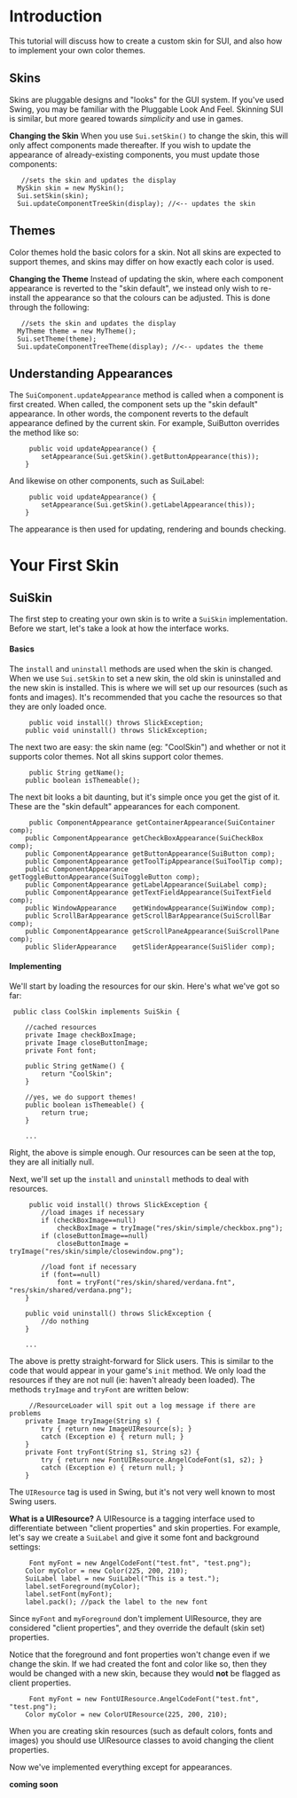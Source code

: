 # Introduction #
This tutorial will discuss how to create a custom skin for SUI, and also how to implement your
own color themes.

## Skins ##
Skins are pluggable designs and "looks" for the GUI system. If you've used Swing, you may be familiar
with the Pluggable Look And Feel. Skinning SUI is similar, but more geared towards _simplicity_ and use in
games.

**Changing the Skin**
When you use `Sui.setSkin()` to change the skin, this will only affect components made thereafter. If you wish
to update the appearance of already-existing components, you must update those components:
```
   //sets the skin and updates the display
  MySkin skin = new MySkin();
  Sui.setSkin(skin);
  Sui.updateComponentTreeSkin(display); //<-- updates the skin
```

## Themes ##
Color themes hold the basic colors for a skin. Not all skins are expected to support themes, and skins may differ
on how exactly each color is used.

**Changing the Theme**
Instead of updating the skin, where each component appearance is reverted to the "skin default", we
instead only wish to re-install the appearance so that the colours can be adjusted. This is done through
the following:
```
   //sets the skin and updates the display
  MyTheme theme = new MyTheme();
  Sui.setTheme(theme);
  Sui.updateComponentTreeTheme(display); //<-- updates the theme
```

## Understanding Appearances ##
The `SuiComponent.updateAppearance` method is called when a component is first created. When called, the component
sets up the "skin default" appearance. In other words, the component reverts to the default appearance defined by
the current skin. For example, SuiButton overrides the method like so:
```
     public void updateAppearance() {
        setAppearance(Sui.getSkin().getButtonAppearance(this));
    }
```

And likewise on other components, such as SuiLabel:
```
     public void updateAppearance() {
        setAppearance(Sui.getSkin().getLabelAppearance(this));
    }
```

The appearance is then used for updating, rendering and bounds checking.

# Your First Skin #

## SuiSkin ##
The first step to creating your own skin is to write a `SuiSkin` implementation. Before we start, let's take a look at
how the interface works.

#### Basics ####
The `install` and `uninstall` methods are used when the skin is changed. When we use `Sui.setSkin` to set a new
skin, the old skin is uninstalled and the new skin is installed. This is where we will set up our resources (such
as fonts and images). It's recommended that you cache the resources so that they are only loaded once.
```
     public void install() throws SlickException;
    public void uninstall() throws SlickException;
```

The next two are easy: the skin name (eg: "CoolSkin") and whether or not it supports color themes. Not all skins
support color themes.
```
     public String getName();
    public boolean isThemeable();
```

The next bit looks a bit daunting, but it's simple once you get the gist of it. These are the
"skin default" appearances for each component.
```
     public ComponentAppearance getContainerAppearance(SuiContainer comp);
    public ComponentAppearance getCheckBoxAppearance(SuiCheckBox comp);
    public ComponentAppearance getButtonAppearance(SuiButton comp);
    public ComponentAppearance getToolTipAppearance(SuiToolTip comp);
    public ComponentAppearance getToggleButtonAppearance(SuiToggleButton comp);
    public ComponentAppearance getLabelAppearance(SuiLabel comp);
    public ComponentAppearance getTextFieldAppearance(SuiTextField comp);
    public WindowAppearance    getWindowAppearance(SuiWindow comp);
    public ScrollBarAppearance getScrollBarAppearance(SuiScrollBar comp); 
    public ComponentAppearance getScrollPaneAppearance(SuiScrollPane comp);
    public SliderAppearance    getSliderAppearance(SuiSlider comp);
```

#### Implementing ####
We'll start by loading the resources for our skin. Here's what we've got so far:
```
 public class CoolSkin implements SuiSkin {
 
    //cached resources
    private Image checkBoxImage;
    private Image closeButtonImage;
    private Font font;
 
    public String getName() {
        return "CoolSkin";
    }
 
    //yes, we do support themes!
    public boolean isThemeable() {
        return true;
    }
    
    ...
```
Right, the above is simple enough. Our resources can be seen at the top, they are all initially null.

Next, we'll set up the `install` and `uninstall` methods to deal with resources.
```
     public void install() throws SlickException {
        //load images if necessary
        if (checkBoxImage==null)
            checkBoxImage = tryImage("res/skin/simple/checkbox.png");
        if (closeButtonImage==null)
            closeButtonImage = tryImage("res/skin/simple/closewindow.png");
        
        //load font if necessary
        if (font==null)
            font = tryFont("res/skin/shared/verdana.fnt", "res/skin/shared/verdana.png");
    }
    
    public void uninstall() throws SlickException {
        //do nothing
    }
    
    ...
```

The above is pretty straight-forward for Slick users. This is similar to the code that would appear
in your game's `init` method. We only load the resources if they are not null (ie: haven't already
been loaded). The methods `tryImage` and `tryFont` are written below:
```
     //ResourceLoader will spit out a log message if there are problems    
    private Image tryImage(String s) {
        try { return new ImageUIResource(s); }
        catch (Exception e) { return null; }
    }
    private Font tryFont(String s1, String s2) {
        try { return new FontUIResource.AngelCodeFont(s1, s2); }
        catch (Exception e) { return null; }
    }
```

The `UIResource` tag is used in Swing, but it's not very well known to most Swing users.

**What is a UIResource?**
A UIResource is a tagging interface used to differentiate between "client properties" and skin
properties. For example, let's say we create a `SuiLabel` and give it some font and background
settings:
```
     Font myFont = new AngelCodeFont("test.fnt", "test.png");
    Color myColor = new Color(225, 200, 210);
    SuiLabel label = new SuiLabel("This is a test.");
    label.setForeground(myColor);
    label.setFont(myFont);
    label.pack(); //pack the label to the new font
```
Since `myFont` and `myForeground` don't implement UIResource, they are considered "client properties",
and they override the default (skin set) properties.

Notice that the foreground and font properties won't change even if we change the skin. If we had created
the font and color like so, then they would be changed with a new skin, because they would **not** be flagged
as client properties.
```
     Font myFont = new FontUIResource.AngelCodeFont("test.fnt", "test.png");
    Color myColor = new ColorUIResource(225, 200, 210);
```

When you are creating skin resources (such as default colors, fonts and images) you should use
UIResource classes to avoid changing the client properties.



Now we've implemented everything except for appearances.


**coming soon**